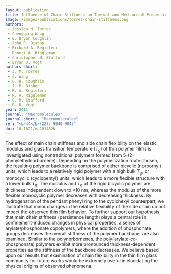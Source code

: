 ```yaml
---
layout: publication
title: Influence of Chain Stiffness on Thermal and Mechanical Properties of Polymer Thin Films
image: /images/publications/torres-chain-stiffness.png
authors:
 - Jessica M. Torres
 - Chengqing Wang
 - E. Bryan Coughlin
 - John P. Bishop
 - Richard A. Registeri
 - Robert A. Riggleman
 - Christopher M. Stafford
 - Bryan D. Vogt
authors-short:
 - J. M. Torres
 - C. Wang
 - E. B. Coughlin
 - J. P. Bishop
 - R. A. Registeri
 - R. A. Riggleman
 - C. M. Stafford
 - B. D. Vogt
year: 2011
journal: "Macromolecules"
journal-short:  "Macromolecules"
ref: "<b>44</b>(22): 9040-9045"
doi: 10.1021/ma201482b
---
```


The effect of main chain stiffness and side chain flexibility on the elastic modulus and glass transition temperature (*T*<sub>g</sub>) of thin polymer films is investigated using nontraditional polymers formed from 5-(2-phenylethylnorbornene). Depending on the polymerization route chosen, the resulting polymer backbone is comprised of either bicyclic (norbornyl) units, which leads to a relatively rigid polymer with a high bulk *T*<sub>g</sub>, or monocyclic (cyclopentyl) units, which leads to a more flexible structure with a lower bulk *T*<sub>g</sub>. The modulus and *T*<sub>g</sub> of the rigid bicyclic polymer are thickness independent down to <10 nm, whereas the modulus of the more flexible monocyclic polymer decreases with decreasing thickness. By hydrogenation of the pendant phenyl ring to the cyclohexyl counterpart, we illustrate that minor changes in the relative flexibility of the side chain do not impact the observed thin film behavior. To further support our hypothesis that main chain stiffness (persistence length) plays a central role in confinement-induced changes in physical properties, a series of arylate/phosphonate copolymers, where the addition of phosphonate groups decreases the overall stiffness of the polymer backbone, are also examined. Similar to the polynorbornenes, the poly(arylate-*co*-phosphonate) polymers exhibit more pronounced thickness-dependent properties as the stiffness of the backbone decreases. We believe based upon our results that examination of chain flexibility in the thin film glass community for future works would be extremely useful in elucidating the physical origins of observed phenomena.

